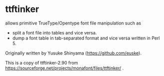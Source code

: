 # ttftinker

allows primitive TrueType/Opentype font file manipulation such as
- split a font file into tables and vice versa.
- dump a font table in tab-separated format and vice versa
written in Perl 5.

Originally written by Yusuke Shinyama (https://github.com/euske).

This is a copy of ttftinker-2.90 from
https://sourceforge.net/projects/monafont/files/ttftinker/ .
